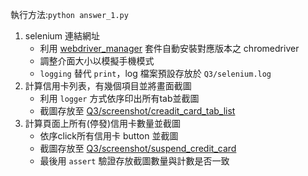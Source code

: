 執行方法:`python answer_1.py`

1. selenium 連結網址
   * 利用 [webdriver_manager](https://github.com/SergeyPirogov/webdriver_manager) 套件自動安裝對應版本之 chromedriver
   * 調整介面大小以模擬手機模式
   * `logging` 替代 `print`，log 檔案預設存放於 `Q3/selenium.log`
2. 計算信用卡列表，有幾個項目並將畫面截圖
   * 利用 `logger` 方式依序印出所有tab並截圖
   * 截圖存放至 [Q3/screenshot/creadit_card_tab_list](./screenshot/creadit_card_tab_list/)
3. 計算頁面上所有(停發)信用卡數量並截圖
   * 依序click所有信用卡 button 並截圖
   * 截圖存放至 [Q3/screenshot/suspend_credit_card](./screenshot/suspend_credit_card/)
   * 最後用 `assert` 驗證存放截圖數量與計數是否一致
